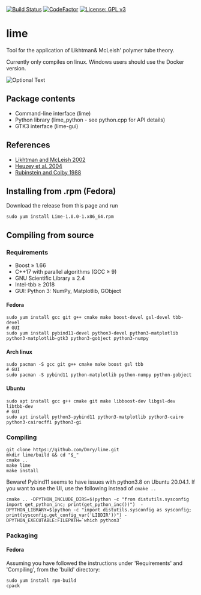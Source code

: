 [![Build Status](https://api.travis-ci.org/Dmry/lime.svg?branch=master)](https://travis-ci.org/Dmry/lime) [![CodeFactor](https://www.codefactor.io/repository/github/dmry/lime/badge/master)](https://www.codefactor.io/repository/github/dmry/lime/overview/master) [![License: GPL v3](https://img.shields.io/badge/License-GPLv3-blue.svg)](https://www.gnu.org/licenses/gpl-3.0)
 
# lime
Tool for the application of Likhtman&amp; McLeish' polymer tube theory.

Currently only compiles on linux. Windows users should use the Docker version.

![Optional Text](../master/gui/screen_graphic.png)

## Package contents

* Command-line interface (lime)
* Python library (lime_python - see python.cpp for API details)
* GTK3 interface (lime-gui)

## References

* [Likhtman and McLeish 2002](https://doi.org/10.1021/ma0200219)
* [Heuzey et al. 2004](https://doi.org/10.1002/app.20881)
* [Rubinstein and Colby 1988](https://doi.org/10.1063/1.455620)

## Installing from .rpm (Fedora)
Download the release from this page and run
```
sudo yum install Lime-1.0.0-1.x86_64.rpm
```

## Compiling from source

### Requirements

* Boost &ge; 1.66
* C++17 with parallel algorithms (GCC &ge; 9)
* GNU Scientific Library &ge; 2.4
* Intel-tbb &ge; 2018
* GUI: Python 3: NumPy, Matplotlib, GObject

#### Fedora
```
sudo yum install gcc git g++ cmake make boost-devel gsl-devel tbb-devel
# GUI
sudo yum install pybind11-devel python3-devel python3-matplotlib python3-matplotlib-gtk3 python3-gobject python3-numpy
```

#### Arch linux
```
sudo pacman -S gcc git g++ cmake make boost gsl tbb
# GUI
sudo pacman -S pybind11 python-matplotlib python-numpy python-gobject
```

#### Ubuntu
```
sudo apt install gcc g++ cmake git make libboost-dev libgsl-dev libtbb-dev
# GUI
sudo apt install python3-pybind11 python3-matplotlib python3-cairo python3-cairocffi python3-gi
```

### Compiling
```
git clone https://github.com/Dmry/lime.git
mkdir lime/build && cd "$_"
cmake ..
make lime
make install
```

Beware! Pybind11 seems to have issues with python3.8 on Ubuntu 20.04.1. If you want to use the UI, use the following instead of `cmake ..`
```
cmake .. -DPYTHON_INCLUDE_DIRS=$(python -c "from distutils.sysconfig import get_python_inc; print(get_python_inc())")  -DPYTHON_LIBRARY=$(python -c "import distutils.sysconfig as sysconfig; print(sysconfig.get_config_var('LIBDIR'))") -DPYTHON_EXECUTABLE:FILEPATH=`which python3`
```

### Packaging

#### Fedora
Assuming you have followed the instructions under 'Requirements' and 'Compiling', from the 'build' directory:
```
sudo yum install rpm-build
cpack
```
